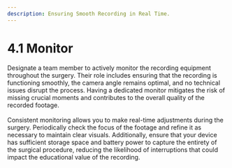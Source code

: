```yaml
---
description: Ensuring Smooth Recording in Real Time.
---
```


# 4.1 Monitor

Designate a team member to actively monitor the recording equipment throughout the surgery. Their role includes ensuring that the recording is functioning smoothly, the camera angle remains optimal, and no technical issues disrupt the process. Having a dedicated monitor mitigates the risk of missing crucial moments and contributes to the overall quality of the recorded footage.\
\
Consistent monitoring allows you to make real-time adjustments during the surgery. Periodically check the focus of the footage and refine it as necessary to maintain clear visuals. Additionally, ensure that your device has sufficient storage space and battery power to capture the entirety of the surgical procedure, reducing the likelihood of interruptions that could impact the educational value of the recording.
